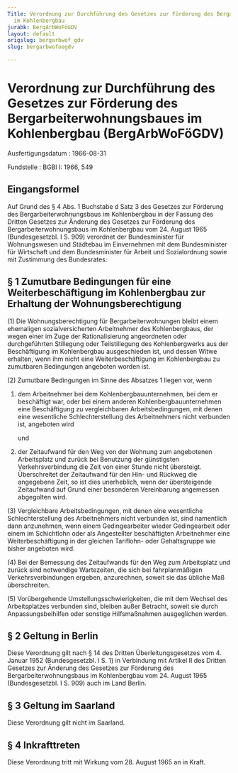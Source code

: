 ```yaml
---
Title: Verordnung zur Durchführung des Gesetzes zur Förderung des Bergarbeiterwohnungsbaues
  im Kohlenbergbau
jurabk: BergArbWoFöGDV
layout: default
origslug: bergarbwof_gdv
slug: bergarbwofoegdv

---
```


# Verordnung zur Durchführung des Gesetzes zur Förderung des Bergarbeiterwohnungsbaues im Kohlenbergbau (BergArbWoFöGDV)

Ausfertigungsdatum
:   1966-08-31

Fundstelle
:   BGBl I: 1966, 549



## Eingangsformel

Auf Grund des § 4 Abs. 1 Buchstabe d Satz 3 des Gesetzes zur Förderung des Bergarbeiterwohnungsbaus im Kohlenbergbau in der Fassung des Dritten Gesetzes zur Änderung des Gesetzes zur Förderung des Bergarbeiterwohnungsbaus im Kohlenbergbau vom 24. August 1965 (Bundesgesetzbl. I S. 909) verordnet der Bundesminister für Wohnungswesen und Städtebau im Einvernehmen mit dem Bundesminister für Wirtschaft und dem Bundesminister für Arbeit und Sozialordnung sowie mit Zustimmung des Bundesrates:


## § 1 Zumutbare Bedingungen für eine Weiterbeschäftigung im Kohlenbergbau zur Erhaltung der Wohnungsberechtigung

(1) Die Wohnungsberechtigung für Bergarbeiterwohnungen bleibt einem ehemaligen sozialversicherten Arbeitnehmer des Kohlenbergbaus, der wegen einer im Zuge der Rationalisierung angeordneten oder durchgeführten Stillegung oder Teilstillegung des Kohlenbergwerks aus der Beschäftigung im Kohlenbergbau ausgeschieden ist, und dessen Witwe erhalten, wenn ihm nicht eine Weiterbeschäftigung im Kohlenbergbau zu zumutbaren Bedingungen angeboten worden ist.

(2) Zumutbare Bedingungen im Sinne des Absatzes 1 liegen vor, wenn

1.  dem Arbeitnehmer bei dem Kohlenbergbauunternehmen, bei dem er beschäftigt war, oder bei einem anderen Kohlenbergbauunternehmen eine Beschäftigung zu vergleichbaren Arbeitsbedingungen, mit denen eine wesentliche Schlechterstellung des Arbeitnehmers nicht verbunden ist, angeboten wird

    und


2.  der Zeitaufwand für den Weg von der Wohnung zum angebotenen Arbeitsplatz und zurück bei Benutzung der günstigsten Verkehrsverbindung die Zeit von einer Stunde nicht übersteigt. Überschreitet der Zeitaufwand für den Hin- und Rückweg die angegebene Zeit, so ist dies unerheblich, wenn der übersteigende Zeitaufwand auf Grund einer besonderen Vereinbarung angemessen abgegolten wird.




(3) Vergleichbare Arbeitsbedingungen, mit denen eine wesentliche Schlechterstellung des Arbeitnehmers nicht verbunden ist, sind namentlich dann anzunehmen, wenn einem Gedingearbeiter wieder Gedingearbeit oder einem im Schichtlohn oder als Angestellter beschäftigten Arbeitnehmer eine Weiterbeschäftigung in der gleichen Tariflohn- oder Gehaltsgruppe wie bisher angeboten wird.

(4) Bei der Bemessung des Zeitaufwands für den Weg zum Arbeitsplatz und zurück sind notwendige Wartezeiten, die sich bei fahrplanmäßigen Verkehrsverbindungen ergeben, anzurechnen, soweit sie das übliche Maß überschreiten.

(5) Vorübergehende Umstellungsschwierigkeiten, die mit dem Wechsel des Arbeitsplatzes verbunden sind, bleiben außer Betracht, soweit sie durch Anpassungsbeihilfen oder sonstige Hilfsmaßnahmen ausgeglichen werden.


## § 2 Geltung in Berlin

Diese Verordnung gilt nach § 14 des Dritten Überleitungsgesetzes vom 4. Januar 1952 (Bundesgesetzbl. I S. 1) in Verbindung mit Artikel II des Dritten Gesetzes zur Änderung des Gesetzes zur Förderung des Bergarbeiterwohnungsbaus im Kohlenbergbau vom 24. August 1965 (Bundesgesetzbl. I S. 909) auch im Land Berlin.


## § 3 Geltung im Saarland

Diese Verordnung gilt nicht im Saarland.


## § 4 Inkrafttreten

Diese Verordnung tritt mit Wirkung vom 28. August 1965 an in Kraft.

